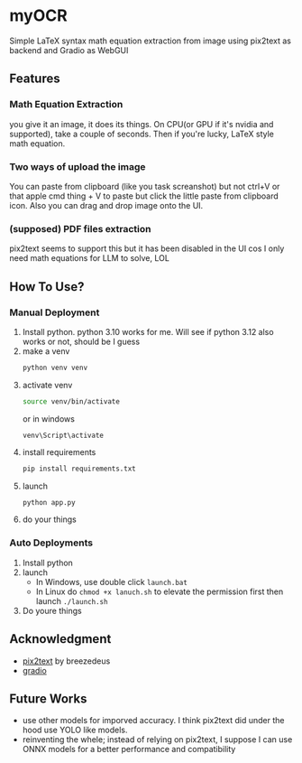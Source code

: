 # myOCR

Simple LaTeX syntax math equation extraction from image using pix2text as backend and Gradio as WebGUI

## Features

### Math Equation Extraction

you give it an image, it does its things. On CPU(or GPU if it's nvidia and supported), take a couple of seconds. Then if you're lucky, LaTeX style math equation.

### Two ways of upload the image

You can paste from clipboard (like you task screanshot) but not ctrl+V or that apple cmd thing + V to paste but click the little paste from clipboard icon. Also you can drag and drop image onto the UI.

### (supposed) PDF files extraction

pix2text seems to support this but it has been disabled in the UI cos I only need math equations for LLM to solve, LOL

## How To Use?

### Manual Deployment

1. Install python. python 3.10 works for me. Will see if python 3.12 also works or not, should be I guess
2. make a venv
   ```bash
   python venv venv
   ```
3. activate venv
   ```bash
   source venv/bin/activate
   ```
   or in windows
   ```batch
   venv\Script\activate
   ```
4. install requirements
   ```bash
   pip install requirements.txt
   ```
5. launch
   ```bash
   python app.py
   ```
6. do your things

### Auto Deployments

1. Install python
2. launch
   - In Windows, use double click `launch.bat`
   - In Linux do `chmod +x lanuch.sh` to elevate the permission first then launch `./launch.sh`
3. Do youre things

## Acknowledgment

- [pix2text](https://github.com/breezedeus/pix2text) by breezedeus
- [gradio](https://github.com/gradio-app/gradio)

## Future Works

- use other models for imporved accuracy. I think pix2text did under the hood use YOLO like models.
- reinventing the whele; instead of relying on pix2text, I suppose I can use ONNX models for a better performance and compatibility
